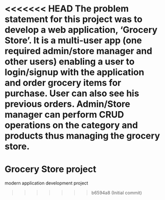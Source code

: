 <<<<<<< HEAD
The problem statement for this project was to develop a web application, ‘Grocery Store’. It is a multi-user
app (one required admin/store manager and other users) enabling a user to login/signup with the
application and order grocery items for purchase. User can also see his previous orders. Admin/Store
manager can perform CRUD operations on the category and products thus managing the grocery store.
=======
# Grocery Store project
 modern application development project
>>>>>>> b6594a8 (Initial commit)
